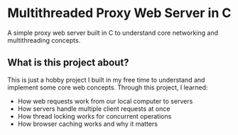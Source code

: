 # Multithreaded Proxy Web Server in C
A simple proxy web server built in C to understand core networking and multithreading concepts.

## What is this project about?
This is just a hobby project I built in my free time to understand and implement some core web concepts. Through this project, I learned:
* How web requests work from our local computer to servers
* How servers handle multiple client requests at once
* How thread locking works for concurrent operations
* How browser caching works and why it matters